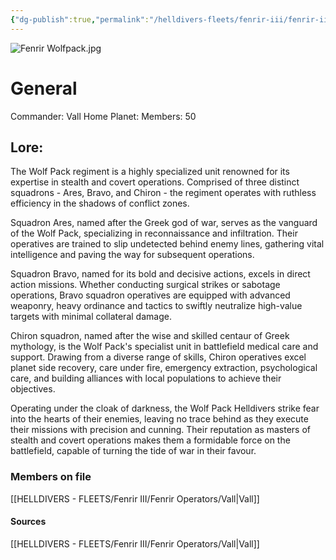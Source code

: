 ```yaml
---
{"dg-publish":true,"permalink":"/helldivers-fleets/fenrir-iii/fenrir-iii-wolf-pack/","noteIcon":"","created":"2024-04-02T22:11:51.642+02:00","updated":"2024-04-02T22:18:56.772+02:00"}
---
```


![Fenrir Wolfpack.jpg](/img/user/Images/Fenrir%20Wolfpack.jpg)
# General
Commander: Vall
Home Planet:
Members: 50

## Lore:
The Wolf Pack regiment is a highly specialized unit renowned for its expertise in stealth and covert operations. Comprised of three distinct squadrons - Ares, Bravo, and Chiron - the regiment operates with ruthless efficiency in the shadows of conflict zones.

Squadron Ares, named after the Greek god of war, serves as the vanguard of the Wolf Pack, specializing in reconnaissance and infiltration. Their operatives are trained to slip undetected behind enemy lines, gathering vital intelligence and paving the way for subsequent operations.

Squadron Bravo, named for its bold and decisive actions, excels in direct action missions. Whether conducting surgical strikes or sabotage operations, Bravo squadron operatives are equipped with advanced weaponry, heavy ordinance and tactics to swiftly neutralize high-value targets with minimal collateral damage.

Chiron squadron, named after the wise and skilled centaur of Greek mythology, is the Wolf Pack's specialist unit in battlefield medical care and support. Drawing from a diverse range of skills, Chiron operatives excel planet side recovery, care under fire, emergency extraction, psychological care, and building alliances with local populations to achieve their objectives.

Operating under the cloak of darkness, the Wolf Pack Helldivers strike fear into the hearts of their enemies, leaving no trace behind as they execute their missions with precision and cunning. Their reputation as masters of stealth and covert operations makes them a formidable force on the battlefield, capable of turning the tide of war in their favour.

### Members on file
[[HELLDIVERS - FLEETS/Fenrir III/Fenrir Operators/Vall\|Vall]]

#### Sources
[[HELLDIVERS - FLEETS/Fenrir III/Fenrir Operators/Vall\|Vall]]